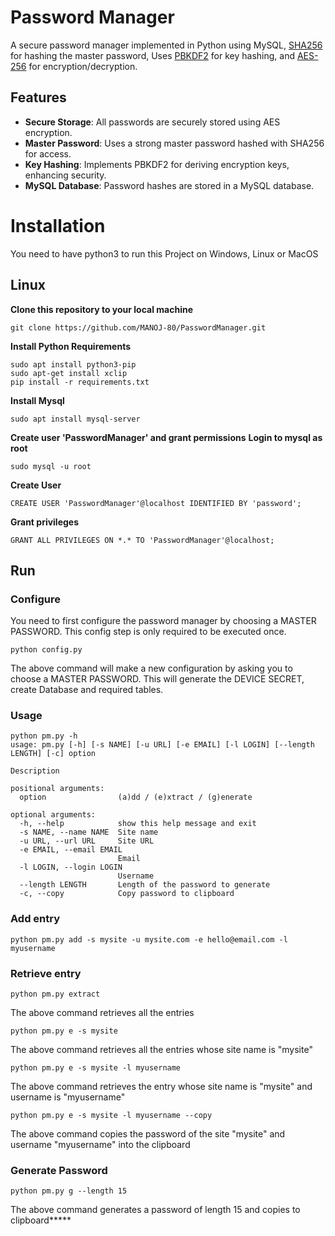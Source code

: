 # Password Manager


A secure password manager implemented in Python using MySQL, [SHA256](https://en.wikipedia.org/wiki/Secure_Hash_Algorithms) for hashing the master password, Uses [PBKDF2](https://en.wikipedia.org/wiki/PBKDF2) for key hashing, and [AES-256](https://en.wikipedia.org/wiki/Advanced_Encryption_Standard) for encryption/decryption.

## Features

- **Secure Storage**: All passwords are securely stored using AES encryption.
- **Master Password**: Uses a strong master password hashed with SHA256 for access.
- **Key Hashing**: Implements PBKDF2 for deriving encryption keys, enhancing security.
- **MySQL Database**: Password hashes are stored in a MySQL database.


# Installation

You need to have python3 to run this Project on Windows, Linux or MacOS

## Linux

**Clone this repository to your local machine**
```
git clone https://github.com/MANOJ-80/PasswordManager.git
```

**Install Python Requirements**
```
sudo apt install python3-pip
sudo apt-get install xclip
pip install -r requirements.txt
```
    
**Install Mysql**
```
sudo apt install mysql-server
```
     
**Create user 'PasswordManager' and grant permissions**
**Login to mysql as root**

```
sudo mysql -u root
```
**Create User**
```
CREATE USER 'PasswordManager'@localhost IDENTIFIED BY 'password';
```
**Grant privileges**
```
GRANT ALL PRIVILEGES ON *.* TO 'PasswordManager'@localhost;
```
     
     
## Run
### Configure

You need to first configure the password manager by choosing a MASTER PASSWORD. This config step is only required to be executed once.
```
python config.py 
```
The above command will make a new configuration by asking you to choose a MASTER PASSWORD.
This will generate the DEVICE SECRET, create Database and required tables.


### Usage
```
python pm.py -h
usage: pm.py [-h] [-s NAME] [-u URL] [-e EMAIL] [-l LOGIN] [--length LENGTH] [-c] option

Description

positional arguments:
  option                (a)dd / (e)xtract / (g)enerate

optional arguments:
  -h, --help            show this help message and exit
  -s NAME, --name NAME  Site name
  -u URL, --url URL     Site URL
  -e EMAIL, --email EMAIL
                        Email
  -l LOGIN, --login LOGIN
                        Username
  --length LENGTH       Length of the password to generate
  -c, --copy            Copy password to clipboard
```


### Add entry
```
python pm.py add -s mysite -u mysite.com -e hello@email.com -l myusername
```
### Retrieve entry
```
python pm.py extract
```
The above command retrieves all the entries
```
python pm.py e -s mysite
```
The above command retrieves all the entries whose site name is "mysite"
```
python pm.py e -s mysite -l myusername
```
The above command retrieves the entry whose site name is "mysite" and username is "myusername"
```
python pm.py e -s mysite -l myusername --copy
```
The above command copies the password of the site "mysite" and username "myusername" into the clipboard
### Generate Password
```
python pm.py g --length 15
```
The above command generates a password of length 15 and copies to clipboard*****

     



